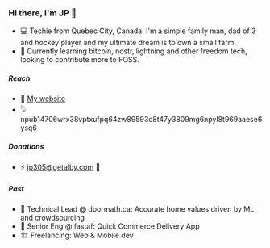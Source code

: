 ### Hi there, I'm JP 👋

- 💻 Techie from Quebec City, Canada. I'm a simple family man, dad of 3 and hockey player and my ultimate dream is to own a small farm.
- 🌱 Currently learning bitcoin, nostr, lightning and other freedom tech, looking to contribute more to FOSS.

##### Reach
- 📧 [My website](https://www.jp305.dev)
- 𓅦 npub14706wrx38vptxufpq64zw89593c8t47y3809mg6npyl8t969aaese6ysq6

##### Donations
- ⚡ jp305@getalby.com 🙏

##### Past
- 🔭 Technical Lead @ doormath.ca: Accurate home values driven by ML and crowdsourcing
- 🛒 Senior Eng @ fastaf: Quick Commerce Delivery App
- 🏗️ Freelancing: Web & Mobile dev

